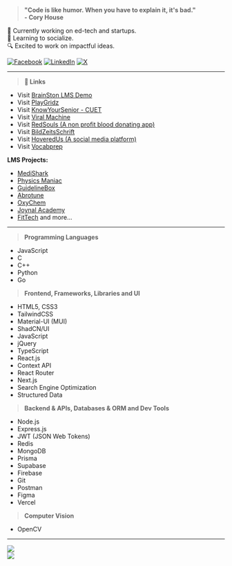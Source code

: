 > <b>"Code is like humor. When you have to explain it, it's bad."<br>- Cory House</b>

<p>🔭 Currently working on ed-tech and startups.<br>🌿 Learning to socialize.<br>🔍 Excited to work on impactful ideas.</p>

[![Facebook](https://img.shields.io/badge/Facebook-%231877F2.svg?logo=Facebook&logoColor=white)](https://facebook.com/forhadhossain.me) 
[![LinkedIn](https://img.shields.io/badge/LinkedIn-%230077B5.svg?logo=linkedin&logoColor=white)](https://linkedin.com/in/mahrufforhad) 
[![X](https://img.shields.io/badge/X-black.svg?logo=X&logoColor=white)](https://x.com/mahruf_forhad)

---

> <b>🔗 Links</b>

- Visit [BrainSton LMS Demo](https://demo.brainstonlms.com)
- Visit [PlayGridz](https://theplaygridz.com)
- Visit [KnowYourSenior - CUET](https://knowyoursenior.hoveredhq.com)
- Visit [Viral Machine](https://viralmachine.vercel.app)
- Visit [RedSouls (A non profit blood donating app)](https://redsouls.vercel.app)
- Visit [BildZeitsSchrift](https://bildzeitschrift.web.app)
- Visit [HoveredUs (A social media platform)](https://hoveredus.vercel.app)
- Visit [Vocabprep](https://vocabprep.vercel.app)

**LMS Projects:**
- [MediShark](https://medisharkbd.com)
- [Physics Maniac](https://physicsmaniac.net)
- [GuidelineBox](https://guidelinebox.com)
- [Abrotune](https://abrotune.com)
- [OxyChem](https://oxychem.net)
- [Joynal Academy](https://joynal.academy)
- [FitTech](https://fittechbs.vercel.app)
and more...
---

> <b>Programming Languages</b>
- JavaScript
- C
- C++
- Python
- Go

> <b>Frontend, Frameworks, Libraries and UI</b>
- HTML5, CSS3
- TailwindCSS
- Material-UI (MUI)
- ShadCN/UI
- JavaScript
- jQuery
- TypeScript
- React.js
- Context API
- React Router
- Next.js
- Search Engine Optimization
- Structured Data

> <b>Backend & APIs, Databases & ORM and Dev Tools</b>
- Node.js
- Express.js
- JWT (JSON Web Tokens)
- Redis
- MongoDB
- Prisma
- Supabase
- Firebase
- Git
- Postman
- Figma
- Vercel

> <b>Computer Vision</b>
- OpenCV

---

![](https://github-readme-stats.vercel.app/api/top-langs/?username=mahrufforhad&theme=github_dark&hide_border=true&include_all_commits=true&count_private=true&layout=compact)<br>
![](https://github-readme-streak-stats.herokuapp.com/?user=mahrufforhad&theme=dark&hide_border=true)
